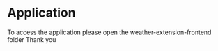 # Application 
To access the application please open the weather-extension-frontend folder 
Thank you 

